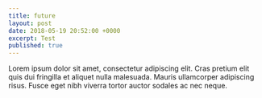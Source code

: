 ```yaml
---
title: future
layout: post
date: 2018-05-19 20:52:00 +0000
excerpt: Test
published: true
---
```

Lorem ipsum dolor sit amet, consectetur adipiscing elit. Cras pretium elit quis dui fringilla et aliquet nulla malesuada. Mauris ullamcorper adipiscing risus. Fusce eget nibh viverra tortor auctor sodales ac nec neque.